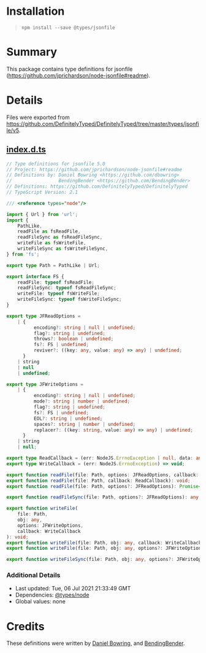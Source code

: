 # Installation
> `npm install --save @types/jsonfile`

# Summary
This package contains type definitions for jsonfile (https://github.com/jprichardson/node-jsonfile#readme).

# Details
Files were exported from https://github.com/DefinitelyTyped/DefinitelyTyped/tree/master/types/jsonfile/v5.
## [index.d.ts](https://github.com/DefinitelyTyped/DefinitelyTyped/tree/master/types/jsonfile/v5/index.d.ts)
````ts
// Type definitions for jsonfile 5.0
// Project: https://github.com/jprichardson/node-jsonfile#readme
// Definitions by: Daniel Bowring <https://github.com/dbowring>
//                 BendingBender <https://github.com/BendingBender>
// Definitions: https://github.com/DefinitelyTyped/DefinitelyTyped
// TypeScript Version: 2.1

/// <reference types="node"/>

import { Url } from 'url';
import {
    PathLike,
    readFile as fsReadFile,
    readFileSync as fsReadFileSync,
    writeFile as fsWriteFile,
    writeFileSync as fsWriteFileSync,
} from 'fs';

export type Path = PathLike | Url;

export interface FS {
    readFile: typeof fsReadFile;
    readFileSync: typeof fsReadFileSync;
    writeFile: typeof fsWriteFile;
    writeFileSync: typeof fsWriteFileSync;
}

export type JFReadOptions =
    | {
          encoding?: string | null | undefined;
          flag?: string | undefined;
          throws?: boolean | undefined;
          fs?: FS | undefined;
          reviver?: ((key: any, value: any) => any) | undefined;
      }
    | string
    | null
    | undefined;

export type JFWriteOptions =
    | {
          encoding?: string | null | undefined;
          mode?: string | number | undefined;
          flag?: string | undefined;
          fs?: FS | undefined;
          EOL?: string | undefined;
          spaces?: string | number | undefined;
          replacer?: ((key: string, value: any) => any) | undefined;
      }
    | string
    | null;

export type ReadCallback = (err: NodeJS.ErrnoException | null, data: any) => void;
export type WriteCallback = (err: NodeJS.ErrnoException) => void;

export function readFile(file: Path, options: JFReadOptions, callback: ReadCallback): void;
export function readFile(file: Path, callback: ReadCallback): void;
export function readFile(file: Path, options?: JFReadOptions): Promise<any>;

export function readFileSync(file: Path, options?: JFReadOptions): any;

export function writeFile(
    file: Path,
    obj: any,
    options: JFWriteOptions,
    callback: WriteCallback
): void;
export function writeFile(file: Path, obj: any, callback: WriteCallback): void;
export function writeFile(file: Path, obj: any, options?: JFWriteOptions): Promise<void>;

export function writeFileSync(file: Path, obj: any, options?: JFWriteOptions): void;

````

### Additional Details
 * Last updated: Tue, 06 Jul 2021 21:33:49 GMT
 * Dependencies: [@types/node](https://npmjs.com/package/@types/node)
 * Global values: none

# Credits
These definitions were written by [Daniel Bowring](https://github.com/dbowring), and [BendingBender](https://github.com/BendingBender).
